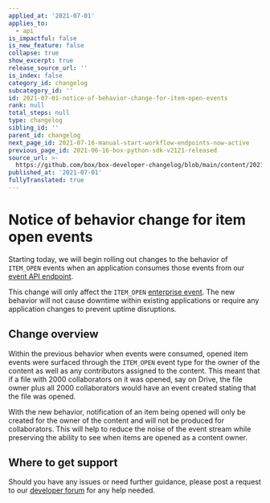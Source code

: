 ```yaml
---
applied_at: '2021-07-01'
applies_to:
  - api
is_impactful: false
is_new_feature: false
collapse: true
show_excerpt: true
release_source_url: ''
is_index: false
category_id: changelog
subcategory_id: ''
id: 2021-07-01-notice-of-behavior-change-for-item-open-events
rank: null
total_steps: null
type: changelog
sibling_id: ''
parent_id: changelog
next_page_id: 2021-07-16-manual-start-workflow-endpoints-now-active
previous_page_id: 2021-06-16-box-python-sdk-v2121-released
source_url: >-
  https://github.com/box/box-developer-changelog/blob/main/content/2021/07-01-notice-of-behavior-change-for-item-open-events.md
published_at: '2021-07-01'
fullyTranslated: true
---
```

# Notice of behavior change for item open events

Starting today, we will begin rolling out changes to the behavior
of `ITEM_OPEN` events when an application consumes those events from our
[event API endpoint][event-apis].

This change will only affect the `ITEM_OPEN` [enterprise event][user-events].
The new behavior will not cause downtime within existing applications or
require any application changes to prevent uptime disruptions.

## Change overview

Within the previous behavior when events were consumed, opened item events were
surfaced through the `ITEM_OPEN` event type for the owner of the content as
well as any contributors assigned to the content. This meant that if a file with
2000 collaborators on it was opened, say on Drive, the file owner plus all
2000 collaborators would have an event created stating that the file was opened.

With the new behavior, notification of an item being opened will only be created
for the owner of the content and will not be produced for collaborators. This
will help to reduce the noise of the event stream while preserving the ability
to see when items are opened as a content owner.

## Where to get support

Should you have any issues or need further guidance, please post a request to
our [developer forum][forum] for any help needed.

[event-apis]: https://developer.box.com/reference/get-events

[user-events]: g://events/enterprise-events/for-enterprise

[forum]: https://support.box.com/hc/en-us/community/topics/360001932973-Platform-and-Developer-Forum
